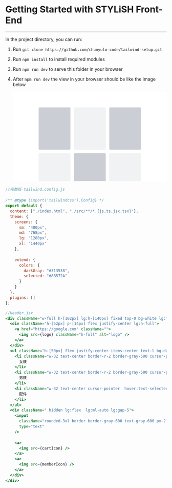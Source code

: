 # Getting Started with STYLiSH Front-End

---

In the project directory, you can run:

1. Run `git clone https://github.com/chunyulo-code/tailwind-setup.git`
2. Run `npm install` to install required modules
3. Run `npm run dev` to serve this folder in your browser
4. After `npm run dev` the view in your browser should be like the image below

   ![tailwind-setup-demo](./src/assets/demo_01.png)

```js
//完整版 tailwind.config.js

/** @type {import('tailwindcss').Config} */
export default {
  content: ["./index.html", "./src/**/*.{js,ts,jsx,tsx}"],
  theme: {
    screens: {
      sm: "480px",
      md: "768px",
      lg: "1280px",
      xl: "1440px"
    },

    extend: {
      colors: {
        darkGray: "#313538",
        selected: "#8B572A"
      }
    }
  },
  plugins: []
};
```

```jsx
//Header.jsx
<div className="w-full h-[102px] lg:h-[140px] fixed top-0 bg-white lg:flex lg:items-center lg:border-darkGray lg:border-b-[40px] lg:px-6 lg:py-5">
  <div className="h-[52px] p-[14px] flex justify-center lg:h-full">
    <a href="https://google.com" className="">
      <img src={logo} className="h-full" alt="logo" />
    </a>
  </div>
  <ul className="h-[50px] flex justify-center items-center text-l bg-darkGray text-white lg:ms-6 lg:bg-transparent lg:text-darkGray">
    <li className="w-32 text-center border-r-2 border-gray-500 cursor-pointer hover:text-selected">
      女裝
    </li>
    <li className="w-32 text-center border-r-2 border-gray-500 cursor-pointer  hover:text-selected">
      男裝
    </li>
    <li className="w-32 text-center cursor-pointer  hover:text-selected">
      配件
    </li>
  </ul>
  <div className=" hidden lg:flex  lg:ml-auto lg:gap-5">
    <input
      className="rounded-3xl border border-gray-600 text-gray-600 px-2 block w-[214px] h-[44px]"
      type="text"
    />

    <a>
      <img src={cartIcon} />
    </a>
    <a>
      <img src={memberIcon} />
    </a>
  </div>
</div>
```
